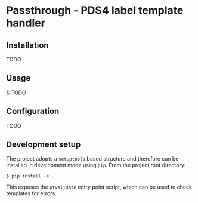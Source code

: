 # Passthrough - PDS4 label template handler

## Installation
TODO

## Usage
$ TODO

## Configuration
TODO

## Development setup
The project adopts a `setuptools` based structure and therefore can be installed in 
development mode using `pip`. From the project root directory:
    
    $ pip install -e .

This exposes the `ptvalidate` entry point script, which can be used to check templates for errors.
